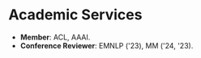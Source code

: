 # Academic Services

- **Member**: ACL, AAAI.
- **Conference Reviewer**: EMNLP ('23), MM ('24, '23).

